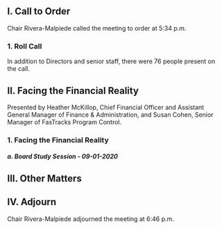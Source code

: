 ## I. Call to Order

Chair Rivera-Malpiede called the meeting to order at 5:34 p.m.

### 1. Roll Call

In addition to Directors and senior staff, there were 76 people present on the call.

## II. Facing the Financial Reality

Presented by Heather McKillop, Chief Financial Officer and Assistant General Manager of Finance & Administration, and Susan Cohen, Senior Manager of FasTracks Program Control.

### 1. Facing the Financial Reality

##### a. Board Study Session - 09-01-2020

## III. Other Matters

## IV. Adjourn

Chair Rivera-Malpiede adjourned the meeting at 6:46 p.m.